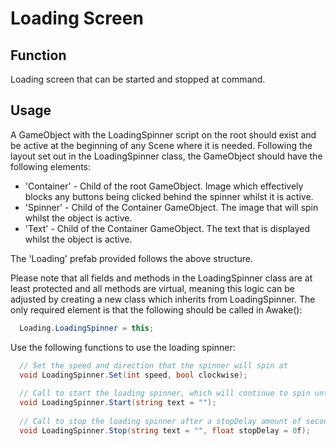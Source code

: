# Loading Screen
## Function 
Loading screen that can be started and stopped at command.
## Usage
A GameObject with the LoadingSpinner script on the root should exist and be active at the beginning of any Scene where it is needed. Following the layout set out in the LoadingSpinner class, the GameObject should have the following elements:
- 'Container' - Child of the root GameObject. Image which effectively blocks any buttons being clicked behind the spinner whilst it is active.
- 'Spinner' - Child of the Container GameObject. The image that will spin whilst the object is active.
- 'Text' - Child of the Container GameObject. The text that is displayed whilst the object is active.

The 'Loading' prefab provided follows the above structure.

Please note that all fields and methods in the LoadingSpinner class are at least protected and all methods are virtual, meaning this logic can be adjusted by creating a new class which inherits from LoadingSpinner. The only required element is that the following should be called in Awake():
``` c#
  Loading.LoadingSpinner = this;
```

Use the following functions to use the loading spinner:
``` c#
  // Set the speed and direction that the spinner will spin at
  void LoadingSpinner.Set(int speed, bool clockwise);
  
  // Call to start the loading spinner, which will continue to spin until stop is called
  void LoadingSpinner.Start(string text = "");
  
  // Call to stop the loading spinner after a stopDelay amount of seconds has passed
  void LoadingSpinner.Stop(string text = "", float stopDelay = 0f);
```